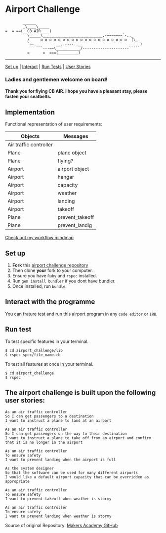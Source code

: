 Airport Challenge
=================

```
        ______
        _\____\_____
=  = ==(__CB AIR____)
          \_____\___________________________,-~~~~~~~`-.._
          /     o o o o o o o o o o o o o o o o o o o o  |\_
          `~-.__       __..----..__                          )
                `---~~\___________/---------------------`````
          =      =  ===(_________)

```

______
 
[Set up](#Setup) | [Interact](#Interact) | [Run Tests](#Tests) | [User Stories](#User-Stories)

### Ladies and gentlemen welcome on board! 
#### Thank you for flying CB AIR. I hope you have a pleasant stay, please fasten your seatbelts.

## Implementation

Functional representation of user requirements:

Objects  | Messages
------------- | -------------
Air traffic controller | 
Plane | plane object
Plane | flying?
Airport | airport object
Airport | hangar
Airport | capacity
Airport | weather
Airport | landing
Airport | takeoff
Plane | prevent_takeoff
Plane | prevent_landig

[Check out my workflow mindmap](https://github.com/CorinneBosch/airport_challenge/blob/main/workflow/screenshot.png)

## <a name="Setup">Set up</a>

1. **Fork** this [airport challenge repository](https://github.com/CorinneBosch/airport_challenge) 
2. Then clone **your** fork to your computer.
3. Ensure you have `Ruby` and `rspec` installed. 
4. Run `gem install bundler` if you dont have bundler.
5. Once installed, run `bundle`.

## <a name="Interact">Interact with the programme</a>

You can frature test and run this airport program in any `code editor` or `IRB`.

## <a name="Tests">Run test</a>

To test specific features in your terminal.
```
$ cd airport_challenge/lib
$ rspec spec/file_name.rb
```
To test all features at once in your terminal.
```
$ cd airport_challenge
$ rspec
```

## <a name="User-Stories">The airport challenge is built upon the following user stories:</a>


```
As an air traffic controller 
So I can get passengers to a destination 
I want to instruct a plane to land at an airport

As an air traffic controller 
So I can get passengers on the way to their destination 
I want to instruct a plane to take off from an airport and confirm that it is no longer in the airport

As an air traffic controller 
To ensure safety 
I want to prevent landing when the airport is full 

As the system designer
So that the software can be used for many different airports
I would like a default airport capacity that can be overridden as appropriate

As an air traffic controller 
To ensure safety 
I want to prevent takeoff when weather is stormy 

As an air traffic controller 
To ensure safety 
I want to prevent landing when weather is stormy 
```

Source of original Repository: [Makers Academy GitHub](https://github.com/makersacademy/airport_challenge)
